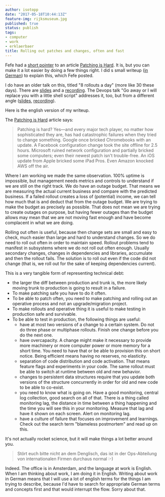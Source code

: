 ```yaml
---
author: isotopp
date: "2017-05-18T10:44:13Z"
feature-img: rijksmuseum.jpg
published: true
status: publish
tags:
- computer
- work
- erklaerbaer
title: Rolling out patches and changes, often and fast
---
```


Fefe had a [short pointer](https://blog.fefe.de/?ts=a7e82d0e) to an article
[Patching is Hard](https://www.cs.columbia.edu/~smb/blog/2017-05/2017-05-12.html).
It is, but you can make it a lot easier by doing a few things right. I did s small
writeup ([in German](https://blog.fefe.de/?ts=a7e262f4)) to explain this,
which Fefe posted.

I do have an older talk on this, titled "8 rollouts a day" (more like
30 these days). There are
[slides](https://www.slideshare.net/isotopp/8-rollouts-a-day) and a
[recording](https://www.youtube.com/watch?v=rzU1UtUpyTI). The Devops talk
"Go away or I will replace you with a little shell script" addresses it,
too, but from a different angle
([slides](https://www.slideshare.net/isotopp/go-away-of-i-will-replace-you-with-a-little-shell-script-english),
[recording](https://www.youtube.com/watch?v=e0CCv7pSK4s)).

Here is the english version of my writeup.

The [Patching is Hard](https://www.cs.columbia.edu/~smb/blog/2017-05/2017-05-12.html) article
says:
> Patching is hard? Yes—and every major tech player, no matter
> how sophisticated they are, has had catastrophic failures when
> they tried to change something. Google once bricked
> Chromebooks with an update. A Facebook configuration change
> took the site offline for 2.5 hours. Microsoft ruined network
> configuration and partially bricked some computers; even their
> newest patch isn't trouble-free. An iOS update from Apple
> bricked some iPad Pros. Even Amazon knocked AWS off the air.

Where I am working we made the same observation. 100% uptime is
impossible, but management needs metrics and controls to
understand if we are still on the right track. We do have an
outage budget. That means we are measuring the actual current
business and compare with the predicted business. If a failed
rollout creates a loss of (potential) income, we can tell how
much that is and deduct that from the outage budget. We are
trying to make the budget as precisely as possible. That does
not mean we are trying to create outages on purpose, but having
fewer outages than the budget allows may mean that we are not
moving fast enough and have become complacent in what we are
doing.

Rolling out often is useful, because then change sets are small
and easy to check, much easier than large and hard to understand
changes. So we do need to roll out often in order to maintain
speed. Rollout problems tend to manifest in subsystems where we
do not roll out often enough. Usually secondary changes, changes
in dependencies and libraries, accumulate and then the rollout
fails. The solution is to roll out even if the code did not
change (that is, we roll out for the sake of keeping
dependencies current).

This is a very tangible form of representing technical debt:

- the larger the diff between production and trunk is, the more
  likely moving trunk to production is going to result in a
  failure.
- To make patching safe you have to do it often.
- To be able to patch often, you need to make patching and
  rolling out an operative process and not an upgrade/migration
  project.
- To make rollouts and operative thing it is useful to
  make testing in production safe and survivable.
- To be able to test in production, the following things are
  useful:
  - have at most two versions of a change to a certain system.
    Do not do three phase or multiphase rollouts. Finish one
    change before you do the next one.
  - have overcapacity. A change might make it necessary to
    provide more machinery or more computer power or more memory
    for a short time. You need to have that or be able to
    provision this on short notice. Being efficient means having
    no reserves, no elasticity.
  - separation of code distribution and code activation. That means feature
    flags and experiments in your code. The same rollout must be
    able to switch at runtime between old and new behavior.
  - changes to persistent data structures require that you update both
    versions of the structure concurrently in order for old and
    new code to be able to co-exist.
  - you need to know what is going on. Have a good monitoring, central log
    collection, good search on all of that. There is a thing
    called monitoring lag, the distance in time between a thing
    happening and the time you will see this in your monitoring.
    Measure that lag and have it shown on each screen. Alert on
    monitoring lag.
  - have a culture of failure that focuses on improvement and
    learnings. Check out the search term "blameless postmortem"
    and read up on this.

It's not actually rocket science, but it will make things a lot better
around you.

> Stört euch bitte nicht an dem Denglisch, das ist in der Ops-Abteilung von
> internationalen Firmen durchaus normal :-)

Indeed. The office is in Amsterdam, and the language at work is English.
When I am thinking about work, I am doing it in English. Writing about work
in German means that I will use a lot of english terms for the things I am
trying to describe, because I'd have to search for appropriate German terms
and concepts first and that would interrupt the flow. Sorry about that.
